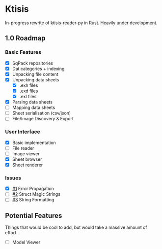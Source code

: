 # Ktisis
In-progress rewrite of ktisis-reader-py in Rust. Heavily under development.

## 1.0 Roadmap

### Basic Features
- [x] SqPack repositories
- [x] Dat categories + indexing
- [x] Unpacking file content
- [x] Unpacking data sheets
  - [x] .exh files
  - [x] .exd files
  - [x] .exl files
- [x] Parsing data sheets
- [ ] Mapping data sheets
- [ ] Sheet serialisation (csv/json)
- [ ] File/Image Discovery & Export

### User Interface
- [x] Basic implementation
- [ ] File reader
- [ ] Image viewer
- [x] Sheet browser
- [x] Sheet renderer

### Issues
- [x] [#1](https://github.com/ktisis-tools/ktisis/issues/1) Error Propagation
- [ ] [#2](https://github.com/ktisis-tools/ktisis/issues/2) Struct Magic Strings
- [ ] [#3](https://github.com/ktisis-tools/ktisis/issues/3) String Formatting

## Potential Features

Things that would be cool to add, but would take a massive amount of effort.

- [ ] Model Viewer
